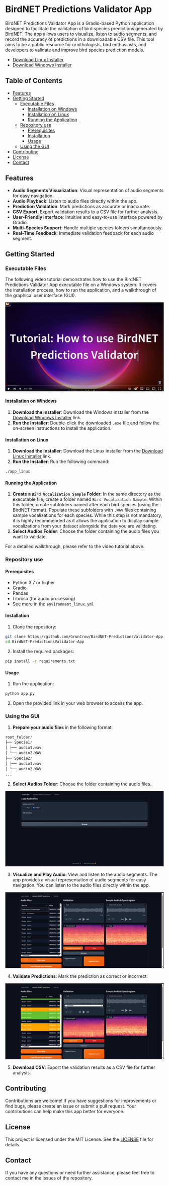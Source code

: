 # BirdNET Predictions Validator App

BirdNET Predictions Validator App is a Gradio-based Python application designed to facilitate the validation of bird species predictions generated by BirdNET. The app allows users to visualize, listen to audio segments, and record the accuracy of predictions in a downloadable CSV file. This tool aims to be a public resource for ornithologists, bird enthusiasts, and developers to validate and improve bird species prediction models.

- [Download Linux Installer](https://github.com/GrunCrow/BirdNET-PredictionsValidator-App/releases/download/v1.4/app_linux)
- [Download Windows Installer](https://github.com/GrunCrow/BirdNET-PredictionsValidator-App/releases/download/v1.4/app_windows.exe)

## Table of Contents

- [Features](#features)
- [Getting Started](#getting-started)
  - [Executable Files](#executable-files)
    - [Installation on Windows](#installation-on-windows)
    - [Installation on Linux](#installation-on-linux)
    - [Running the Application](#running-the-application)
  - [Repository use](#repository-use)
    - [Prerequisites](#prerequisites)
    - [Installation](#installation)
    - [Usage](#usage)
  - [Using the GUI](#using-the-gui)
- [Contributing](#contributing)
- [License](#license)
- [Contact](#contact)

## Features

- **Audio Segments Visualization**: Visual representation of audio segments for easy navigation.
- **Audio Playback**: Listen to audio files directly within the app.
- **Prediction Validation**: Mark predictions as accurate or inaccurate.
- **CSV Export**: Export validation results to a CSV file for further analysis.
- **User-Friendly Interface**: Intuitive and easy-to-use interface powered by Gradio.
- **Multi-Species Support**: Handle multiple species folders simultaneously.
- **Real-Time Feedback**: Immediate validation feedback for each audio segment.

## Getting Started

### Executable Files

The following video tutorial demonstrates how to use the BirdNET Predictions Validator App executable file on a Windows system. It covers the installation process, how to run the application, and a walkthrough of the graphical user interface (GUI).

[![Youtube Video Tutorial](assets/Docs/Images/video_tutorial.png)](https://youtu.be/BJYW3RqA2uQ)

#### Installation on Windows

1. **Download the Installer**: Download the Windows installer from the [Download Windows Installer](https://github.com/GrunCrow/BirdNET-PredictionsValidator-App/releases/download/v1.3/app_windows.exe) link.
2. **Run the Installer**: Double-click the downloaded `.exe` file and follow the on-screen instructions to install the application.

#### Installation on Linux

1. **Download the Installer**: Download the Linux installer from the [Download Linux Installer](https://github.com/GrunCrow/BirdNET-PredictionsValidator-App/releases/download/v1.3/app_linux) link.
2. **Run the Installer**: Run the following command:

```bash
./app_linux
```

#### Running the Application

1. **Create a `Bird Vocalization Sample` Folder**: In the same directory as the executable file, create a folder named `Bird Vocalization Sample`. Within this folder, create subfolders named after each bird species (using the BirdNET format). Populate these subfolders with `.WAV` files containing sample vocalizations for each species. While this step is not mandatory, it is highly recommended as it allows the application to display sample vocalizations from your dataset alongside the data you are validating.
2. **Select Audios Folder**: Choose the folder containing the audio files you want to validate.

For a detailed walkthrough, please refer to the video tutorial above.

### Repository use

#### Prerequisites

- Python 3.7 or higher
- Gradio
- Pandas
- Librosa (for audio processing)
- See more in the `environment_linux.yml`

#### Installation

1. Clone the repository:

```bash
git clone https://github.com/GrunCrow/BirdNET-PredictionsValidator-App.git
cd BirdNET-PredictionsValidator-App
```

2. Install the required packages:

```bash
pip install -r requirements.txt
```

#### Usage

1. Run the application:

```bash
python app.py
```

2. Open the provided link in your web browser to access the app.

### Using the GUI

1. **Prepare your audio files** in the following format:

```python
root_folder/
├── Specie1/
│ ├── audio1.wav
│ └── audio2.WAV
├── Specie2/
│ ├── audio1.wav
│ └── audio2.WAV
...
```

2. **Select Audios Folder**: Choose the folder containing the audio files.

![Load Audio Files](assets/Docs/Images/load_audio_files.png)

3. **Visualize and Play Audio**: View and listen to the audio segments. The app provides a visual representation of audio segments for easy navigation. You can listen to the audio files directly within the app.

![Visualize and Play Audio](assets/Docs/Images/visualize_segments.png)

4. **Validate Predictions**: Mark the prediction as correct or incorrect.

![Validate Predictions](assets/Docs/Images/validate.png)

5. **Download CSV**: Export the validation results as a CSV file for further analysis.

## Contributing

Contributions are welcome! If you have suggestions for improvements or find bugs, please create an issue or submit a pull request. Your contributions can help make this app better for everyone.

## License

This project is licensed under the MIT License. See the [LICENSE](LICENSE) file for details.

## Contact

If you have any questions or need further assistance, please feel free to contact me in the Issues of the repository.
